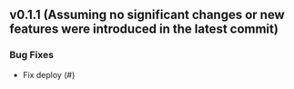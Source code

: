 ## v0.1.1 (Assuming no significant changes or new features were introduced in the latest commit)

### Bug Fixes
- Fix deploy (#)